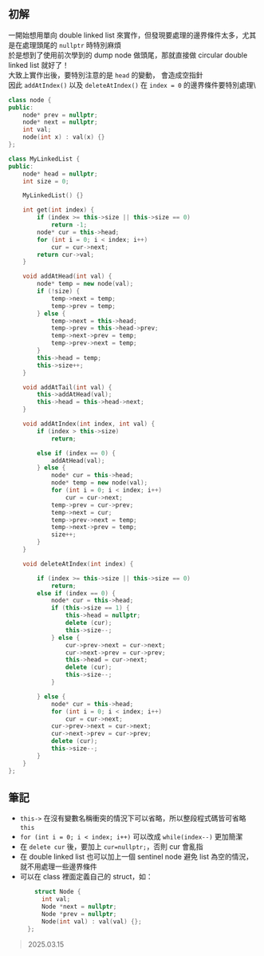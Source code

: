 ## 初解
一開始想用單向 double linked list 來實作，但發現要處理的邊界條件太多，尤其是在處理頭尾的 `nullptr` 時特別麻煩\
於是想到了使用前次學到的 dump node 做頭尾，那就直接做 circular double linked list 就好了！\
大致上實作出後，要特別注意的是 `head` 的變動， 會造成空指針\
因此 `addAtIndex()` 以及 `deleteAtIndex()` 在 `index = 0` 的邊界條件要特別處理\


```cpp
class node {
public:
    node* prev = nullptr;
    node* next = nullptr;
    int val;
    node(int x) : val(x) {}
};

class MyLinkedList {
public:
    node* head = nullptr;
    int size = 0;

    MyLinkedList() {}

    int get(int index) {
        if (index >= this->size || this->size == 0)
            return -1;
        node* cur = this->head;
        for (int i = 0; i < index; i++)
            cur = cur->next;
        return cur->val;
    }

    void addAtHead(int val) {
        node* temp = new node(val);
        if (!size) {
            temp->next = temp;
            temp->prev = temp;
        } else {
            temp->next = this->head;
            temp->prev = this->head->prev;
            temp->next->prev = temp;
            temp->prev->next = temp;
        }
        this->head = temp;
        this->size++;
    }

    void addAtTail(int val) {
        this->addAtHead(val);
        this->head = this->head->next;
    }

    void addAtIndex(int index, int val) {
        if (index > this->size)
            return;

        else if (index == 0) {
            addAtHead(val);
        } else {
            node* cur = this->head;
            node* temp = new node(val);
            for (int i = 0; i < index; i++)
                cur = cur->next;
            temp->prev = cur->prev;
            temp->next = cur;
            temp->prev->next = temp;
            temp->next->prev = temp;
            size++;
        }
    }

    void deleteAtIndex(int index) {

        if (index >= this->size || this->size == 0)
            return;
        else if (index == 0) {
            node* cur = this->head;
            if (this->size == 1) {
                this->head = nullptr;
                delete (cur);
                this->size--;
            } else {
                cur->prev->next = cur->next;
                cur->next->prev = cur->prev;
                this->head = cur->next;
                delete (cur);
                this->size--;
            }

        } else {
            node* cur = this->head;
            for (int i = 0; i < index; i++)
                cur = cur->next;
            cur->prev->next = cur->next;
            cur->next->prev = cur->prev;
            delete (cur);
            this->size--;
        }
    }
};
```

## 筆記
- `this->` 在沒有變數名稱衝突的情況下可以省略，所以整段程式碼皆可省略 `this`
- `for (int i = 0; i < index; i++)` 可以改成 `while(index--)` 更加簡潔
- 在 `delete cur` 後，要加上 `cur=nullptr;`，否則 cur 會亂指
- 在 double linked list 也可以加上一個 sentinel node 避免 list 為空的情況，就不用處理一些邊界條件
- 可以在 class 裡面定義自己的 struct，如：
  ```cpp
      struct Node {
        int val;
        Node *next = nullptr;
        Node *prev = nullptr; 
        Node(int val) : val(val) {};
    };
  ```

> 2025.03.15
